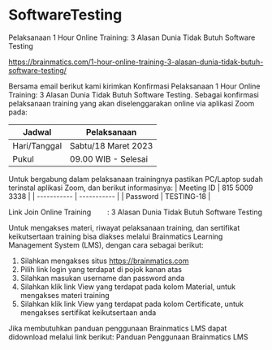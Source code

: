 # SoftwareTesting
Pelaksanaan 1 Hour Online Training: 3 Alasan Dunia Tidak Butuh Software Testing


https://brainmatics.com/1-hour-online-training-3-alasan-dunia-tidak-butuh-software-testing/

Bersama email berikut kami kirimkan Konfirmasi Pelaksanaan 1 Hour Online Training: 3 Alasan Dunia Tidak Butuh Software Testing. Sebagai konfirmasi pelaksanaan training yang akan diselenggarakan online via aplikasi Zoom pada:

| Jadwal      | Pelaksanaan | 
| ----------- | ----------- |
| Hari/Tanggal |Sabtu/18 Maret 2023 |
| Pukul      |09.00 WIB - Selesai | 

Untuk bergabung dalam pelaksanaan trainingnya pastikan PC/Laptop sudah terinstal aplikasi Zoom, dan berikut informasinya:
| Meeting ID      | 815 5009 3338 | 
| ----------- | ----------- |
| Password | TESTING-18 |

Link Join Online Training   : 3 Alasan Dunia Tidak Butuh Software Testing

Untuk mengakses materi, riwayat pelaksanaan training, dan sertifikat keikutsertaan training bisa diakses melalui Brainmatics Learning Management System (LMS), dengan cara sebagai berikut:
1. Silahkan mengakses situs https://brainmatics.com
2. Pilih link login yang terdapat di pojok kanan atas
3. Silahkan masukan username dan password anda
4. Silahkan klik link View yang terdapat pada kolom Material, untuk mengakses materi training
5. Silahkan klik link View yang terdapat pada kolom Certificate, untuk mengakses sertifikat keikutsertaan anda

Jika membutuhkan panduan penggunaan Brainmatics LMS dapat didownload melalui link berikut: Panduan Penggunaan Brainmatics LMS
